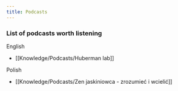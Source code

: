 ```yaml
---
title: Podcasts
---
```


### List of podcasts worth listening

English
- [[Knowledge/Podcasts/Huberman lab]]

Polish
- [[Knowledge/Podcasts/Zen jaskiniowca - zrozumieć i wcielić]]
